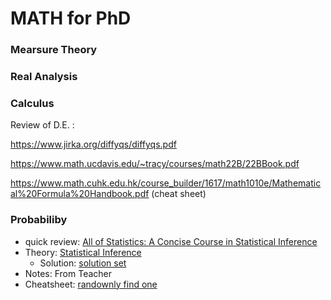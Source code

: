 # MATH for PhD


### Mearsure Theory

### Real Analysis

### Calculus

Review of D.E. :

https://www.jirka.org/diffyqs/diffyqs.pdf

https://www.math.ucdavis.edu/~tracy/courses/math22B/22BBook.pdf  

https://www.math.cuhk.edu.hk/course_builder/1617/math1010e/Mathematical%20Formula%20Handbook.pdf (cheat sheet)

### Probabiliby

- quick review: [All of Statistics: A Concise Course in
Statistical Inference ](https://www.ic.unicamp.br/~wainer/cursos/1s2013/ml/livro.pdf)
- Theory: [Statistical Inference](https://fsalamri.files.wordpress.com/2015/02/casella_berger_statistical_inference1.pdf)
  - Solution: [solution set](http://contacts.ucalgary.ca/info/math/files/info/unitis/courses/STAT723/W2010/LEC1/STAT723-W10-LEC1-Publisher%27s-Solution-to-All-Problems-in-Text.pdf)
- Notes: From Teacher
- Cheatsheet: [randownly find one](https://static1.squarespace.com/static/54bf3241e4b0f0d81bf7ff36/t/55e9494fe4b011aed10e48e5/1441352015658/probability_cheatsheet.pdf)


